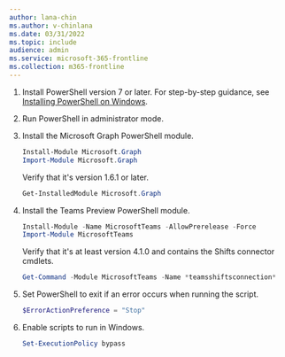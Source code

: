 ```yaml
---
author: lana-chin
ms.author: v-chinlana
ms.date: 03/31/2022 
ms.topic: include
audience: admin
ms.service: microsoft-365-frontline 
ms.collection: m365-frontline
---
```

1. Install PowerShell version 7 or later. For step-by-step guidance, see [Installing PowerShell on Windows](/powershell/scripting/install/installing-powershell-on-windows).

1. Run PowerShell in administrator mode.
1. Install the Microsoft Graph PowerShell module.

    ```powershell
    Install-Module Microsoft.Graph
    Import-Module Microsoft.Graph
    ```

    Verify that it's version 1.6.1 or later.

    ```powershell
    Get-InstalledModule Microsoft.Graph 
    ```

1. Install the Teams Preview PowerShell module.

    ```powershell
    Install-Module -Name MicrosoftTeams -AllowPrerelease -Force
    Import-Module MicrosoftTeams 
    ```

    Verify that it's at least version 4.1.0 and contains the Shifts connector cmdlets.

    ```powershell
    Get-Command -Module MicrosoftTeams -Name *teamsshiftsconnection* 
    ```

1. Set PowerShell to exit if an error occurs when running the script.

    ```powershell
    $ErrorActionPreference = "Stop" 
    ```

1. Enable scripts to run in Windows.

    ```powershell
    Set-ExecutionPolicy bypass 
    ```